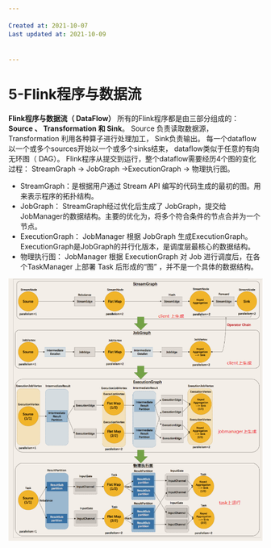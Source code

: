 ```yaml
---

Created at: 2021-10-07
Last updated at: 2021-10-09


---
```


# 5-Flink程序与数据流


**Flink程序与数据流（ DataFlow）**
所有的Flink程序都是由三部分组成的： **Source 、 Transformation 和 Sink**。 Source 负责读取数据源， Transformation 利用各种算子进行处理加工， Sink负责输出。 每一个dataflow以一个或多个sources开始以一个或多个sinks结束， dataflow类似于任意的有向无环图（ DAG）。
Flink程序从提交到运行，整个dataflow需要经历4个图的变化过程： StreamGraph -> JobGraph ->ExecutionGraph -> 物理执行图。

* StreamGraph：是根据用户通过 Stream API 编写的代码生成的最初的图。用来表示程序的拓扑结构。
* JobGraph： StreamGraph经过优化后生成了 JobGraph，提交给 JobManager的数据结构。主要的优化为，将多个符合条件的节点合并为一个节点。
* ExecutionGraph： JobManager 根据 JobGraph 生成ExecutionGraph。ExecutionGraph是JobGraph的并行化版本，是调度层最核心的数据结构。
* 物理执行图： JobManager 根据 ExecutionGraph 对 Job 进行调度后，在各个TaskManager 上部署 Task 后形成的“图” ，并不是一个具体的数据结构。

![unknown_filename.png](./_resources/5-Flink程序与数据流.resources/unknown_filename.png)

